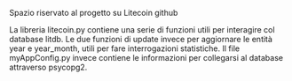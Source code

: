 Spazio riservato al progetto su Litecoin
github

La libreria litecoin.py contiene una serie di funzioni utili per interagire col database litdb.
Le due funzioni di update invece per aggiornare le entità year e year_month, utili per fare interrogazioni statistiche.
Il file myAppConfig.py invece contiene le informazioni per collegarsi al database attraverso psycopg2.
